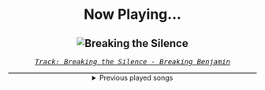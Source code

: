 <div align="center"> 
<h1>Now Playing...</h1>

![Breaking the Silence](https://i.scdn.co/image/ab67616d00001e028b1dc76f3a0cc8381b012e24)
--
_<samp><a href="https://open.spotify.com/track/6AGQ7pKkcnc6RVjtARt1ph">Track: Breaking the Silence - Breaking Benjamin</a></samp>_

<div style="border: 1px #4B5054 solid"></div>
<details>
  <summary>
    Previous played songs
  </summary>
  <table>
    <thead>
      <tr>
        <th>
          Artist
        </th>
        <th>
          Song
        </th>
        <th>
          Link
        </th>
      </tr>
    </thead>
    <tbody>
      <tr><td>Breaking Benjamin</td><td>Breaking the Silence</td><td><a href="https://open.spotify.com/track/6AGQ7pKkcnc6RVjtARt1ph">https://open.spotify.com/track/6AGQ7pKkcnc6RVjtARt1ph</a></td></tr><tr><td>Goodjohn Productions</td><td>Cyber</td><td><a href="https://open.spotify.com/track/5NSccZeiQSFxP6sX1pVouO">https://open.spotify.com/track/5NSccZeiQSFxP6sX1pVouO</a></td></tr><tr><td>Goodjohn Productions</td><td>Megacity</td><td><a href="https://open.spotify.com/track/20ONR6yN0t9KNarxFkMBkd">https://open.spotify.com/track/20ONR6yN0t9KNarxFkMBkd</a></td></tr><tr><td>Goodjohn Productions</td><td>Mood</td><td><a href="https://open.spotify.com/track/3YnGVolcZG9q9yo0BOtSXi">https://open.spotify.com/track/3YnGVolcZG9q9yo0BOtSXi</a></td></tr><tr><td>Goodjohn Productions</td><td>Setback</td><td><a href="https://open.spotify.com/track/6BQzjXKOcqzOmvJc3ZL8m6">https://open.spotify.com/track/6BQzjXKOcqzOmvJc3ZL8m6</a></td></tr><tr><td>Goodjohn Productions</td><td>Dystopia</td><td><a href="https://open.spotify.com/track/2EJcAFTHtmmYrLpZDe5gYZ">https://open.spotify.com/track/2EJcAFTHtmmYrLpZDe5gYZ</a></td></tr><tr><td>Goodjohn Productions</td><td>Cyborg</td><td><a href="https://open.spotify.com/track/5HEchjvLNaruFLxPiDZZMR">https://open.spotify.com/track/5HEchjvLNaruFLxPiDZZMR</a></td></tr><tr><td>Goodjohn Productions</td><td>Cyber</td><td><a href="https://open.spotify.com/track/5NSccZeiQSFxP6sX1pVouO">https://open.spotify.com/track/5NSccZeiQSFxP6sX1pVouO</a></td></tr><tr><td>ENMA</td><td>Eren Jäger</td><td><a href="https://open.spotify.com/track/4Z65vv4HB1FSl6ymKF2Ylv">https://open.spotify.com/track/4Z65vv4HB1FSl6ymKF2Ylv</a></td></tr><tr><td>Anbu Monastir</td><td>Der dritte Hokage - Sarutobi</td><td><a href="https://open.spotify.com/track/5QPoieHO5ohmkuJ82GUlqZ">https://open.spotify.com/track/5QPoieHO5ohmkuJ82GUlqZ</a></td></tr><tr><td>Animetrix</td><td>Madara & Hashirama</td><td><a href="https://open.spotify.com/track/3hpgpRXgfh2KEJQAascBKJ">https://open.spotify.com/track/3hpgpRXgfh2KEJQAascBKJ</a></td></tr><tr><td>OPFuture</td><td>Samurai der Meere Cypher</td><td><a href="https://open.spotify.com/track/6LzSadmQXVSKa2TjXGGzTV">https://open.spotify.com/track/6LzSadmQXVSKa2TjXGGzTV</a></td></tr><tr><td>ENMA</td><td>Trommeln der Befreiung</td><td><a href="https://open.spotify.com/track/41tGPvL8KmkThV57zCKLW7">https://open.spotify.com/track/41tGPvL8KmkThV57zCKLW7</a></td></tr><tr><td>ENMA</td><td>Kaiserchakra</td><td><a href="https://open.spotify.com/track/3PcjH8VkfOlQSCtepBX7LH">https://open.spotify.com/track/3PcjH8VkfOlQSCtepBX7LH</a></td></tr><tr><td>ENMA</td><td>Free Paradis</td><td><a href="https://open.spotify.com/track/1zHCQmzaZ4C5uxAEHBsknI">https://open.spotify.com/track/1zHCQmzaZ4C5uxAEHBsknI</a></td></tr><tr><td>ENMA</td><td>Free Paradis</td><td><a href="https://open.spotify.com/track/1zHCQmzaZ4C5uxAEHBsknI">https://open.spotify.com/track/1zHCQmzaZ4C5uxAEHBsknI</a></td></tr><tr><td>Alpha Wolf</td><td>Bring Back The Noise</td><td><a href="https://open.spotify.com/track/0yr5ueBWdLrLj7fGQArbnd">https://open.spotify.com/track/0yr5ueBWdLrLj7fGQArbnd</a></td></tr><tr><td>Northlane</td><td>Miasma</td><td><a href="https://open.spotify.com/track/03jUMnAF30sYJ2EsPB2JtG">https://open.spotify.com/track/03jUMnAF30sYJ2EsPB2JtG</a></td></tr><tr><td>Northlane</td><td>Miasma</td><td><a href="https://open.spotify.com/track/03jUMnAF30sYJ2EsPB2JtG">https://open.spotify.com/track/03jUMnAF30sYJ2EsPB2JtG</a></td></tr><tr><td>Northlane</td><td>Miasma</td><td><a href="https://open.spotify.com/track/03jUMnAF30sYJ2EsPB2JtG">https://open.spotify.com/track/03jUMnAF30sYJ2EsPB2JtG</a></td></tr>
    </tbody>
  </table>
</details>

</div>
